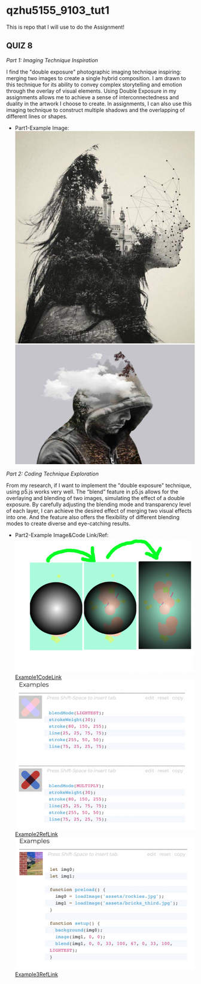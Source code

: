 # qzhu5155_9103_tut1

This is repo that I will use to do the Assignment!

## QUIZ 8

*Part 1: Imaging Technique Inspiration*

I find the "double exposure" photographic imaging technique inspiring: merging two images to create a single hybrid composition. I am drawn to this technique for its ability to convey complex storytelling and emotion through the overlay of visual elements. Using Double Exposure in my assignments allows me to achieve a sense of interconnectedness and duality in the artwork I choose to create. In assignments, I can also use this imaging technique to construct multiple shadows and the overlapping of different lines or shapes.

- Part1-Example Image:
![image](image/part1_example1.jpeg)
![image](image/part1_example2.jpeg)

*Part 2: Coding Technique Exploration*

From my research, if I want to implement the "double exposure" technique, using p5.js works very well. The “blend” feature in p5.js allows for the overlaying and blending of two images, simulating the effect of a double exposure. By carefully adjusting the blending mode and transparency level of each layer, I can achieve the desired effect of merging two visual effects into one. And the feature also offers the flexibility of different blending modes to create diverse and eye-catching results.

- Part2-Example Image&Code Link/Ref:
![image](image/part2_example1.png)  
[Example1CodeLink](https://codepen.io/giorgiomartini/pen/GvQVxy?editors=0010)
![image](image/part2_example2.png)  
[Example2RefLink](https://p5js.org/reference/#/p5/blendMode)
![image](image/part2_example3.png)  
[Example3RefLink](https://p5js.org/reference/#/p5/blend)